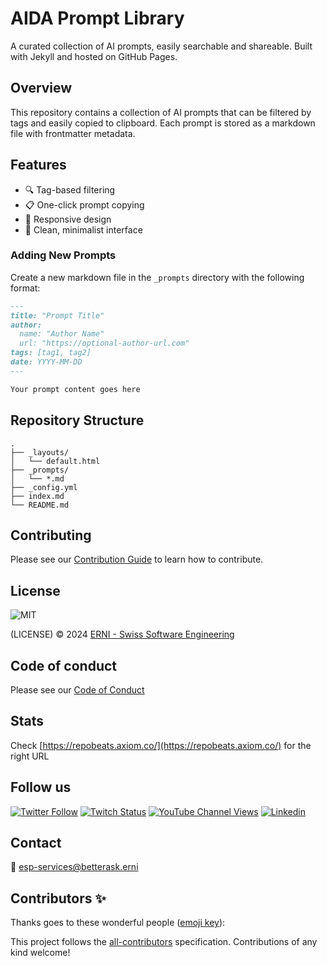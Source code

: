# AIDA Prompt Library

A curated collection of AI prompts, easily searchable and shareable. Built with Jekyll and hosted on GitHub Pages.

## Overview

This repository contains a collection of AI prompts that can be filtered by tags and easily copied to clipboard. Each prompt is stored as a markdown file with frontmatter metadata.

## Features

- 🔍 Tag-based filtering
- 📋 One-click prompt copying
- 📱 Responsive design
- 🎨 Clean, minimalist interface

### Adding New Prompts

Create a new markdown file in the `_prompts` directory with the following format:

```markdown
---
title: "Prompt Title"
author: 
  name: "Author Name"
  url: "https://optional-author-url.com"
tags: [tag1, tag2]
date: YYYY-MM-DD
---

Your prompt content goes here
```

## Repository Structure

```
.
├── _layouts/
│   └── default.html
├── _prompts/
│   └── *.md
├── _config.yml
├── index.md
└── README.md
```

## Contributing

Please see our [Contribution Guide](CONTRIBUTING.md) to learn how to contribute.

## License

![MIT](https://img.shields.io/badge/License-MIT-blue.svg)

(LICENSE) © 2024 [ERNI - Swiss Software Engineering](https://www.betterask.erni)

## Code of conduct

Please see our [Code of Conduct](CODE_OF_CONDUCT.md)

## Stats

Check [https://repobeats.axiom.co/](https://repobeats.axiom.co/) for the right URL

## Follow us

[![Twitter Follow](https://img.shields.io/twitter/follow/ERNI?style=social)](https://www.twitter.com/ERNI)
[![Twitch Status](https://img.shields.io/twitch/status/erni_academy?label=Twitch%20Erni%20Academy&style=social)](https://www.twitch.tv/erni_academy)
[![YouTube Channel Views](https://img.shields.io/youtube/channel/views/UCkdDcxjml85-Ydn7Dc577WQ?label=Youtube%20Erni%20Academy&style=social)](https://www.youtube.com/channel/UCkdDcxjml85-Ydn7Dc577WQ)
[![Linkedin](https://img.shields.io/badge/linkedin-31k-green?style=social&logo=Linkedin)](https://www.linkedin.com/company/erni)

## Contact

📧 [esp-services@betterask.erni](mailto:esp-services@betterask.erni)

## Contributors ✨

Thanks goes to these wonderful people ([emoji key](https://allcontributors.org/docs/en/emoji-key)):

<!-- ALL-CONTRIBUTORS-LIST:START - Do not remove or modify this section -->
<!-- ALL-CONTRIBUTORS-LIST:END -->
This project follows the [all-contributors](https://github.com/all-contributors/all-contributors) specification. Contributions of any kind welcome!
